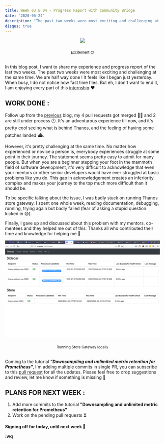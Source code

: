 ```yaml
---
title: Week 03 & 04 - Progress Report with Community Bridge
date: "2020-06-24"
description: "The past two weeks were most exciting and challenging at the same time. We are half way done !"
disqus: true
---
```


<p align="center">
  <img src="./excited.gif">
</p>
<center><sub>Excitement 😍</sub></center><br/>

In this blog post, I want to share my experience and progress report of the last two weeks. The past two weeks were most exciting and challenging at the same time. We are half way done ! It feels like I began just yesterday. When busy, I do not notice how fast time flies. But eh, I don't want to end it, I am enjoying every part of this [internship](https://soniasingla.com/cncf-intern-with-thanos/) ❤️

## WORK DONE :

Follow up from the [previous](https://soniasingla.com/week2-community-bridge-progress-report/) blog, my 4 pull requests got merged 💃🏻 and 2 are still under process 🕗. It's an adventurous experience till now, and it's pretty cool seeing what is behind [Thanos](thanos.io), and the feeling of having some patches landed ⛴.

However, it's pretty challenging at the same time. No matter how experienced or novice a person is, everybody experiences struggle at some point in their journey. The statement seems pretty easy to admit for many people. But when you are a beginner stepping your foot in the mammoth field of software development, it's very difficult to acknowledge that even your mentors or other senior developers would have ever struggled at basic problems like you do. This gap in acknowledgement creates an inferiority complex and makes your journey to the top much more difficult than it should be.

To be specific talking about the issue, I was badly stuck on running Thanos store gateway. I spent one whole week, reading documentation, debugging, running, trying again but badly failed (fear of asking a stupid question kicked in 😅).

Finally, I gave up and discussed about this problem with my mentors, co-mentees and they helped me out of this. Thanks all who contributed their time and knowledge for helping me 🤗

<p align="center">
  <img src="./store.png">
</p>
<center><sub>Running Store Gateway locally</sub></center><br/>

Coming to the tutorial **<i>"Downsampling and unlimited metric retention for Prometheus"</i>**, I'm adding multiple commits in single PR, you can subscribe to this [pull request](https://github.com/thanos-io/thanos/pull/2840) for all the updates. Please feel free to drop suggestions and review, let me know if something is missing 🤗

## PLANS FOR NEXT WEEK :

1. Add more commits to the tutorial **"Downsampling and unlimited metric retention for Prometheus"**
2. Work on the pending pull requests ⏳

**Signing off for today, until next week 👻**

**:wq**
